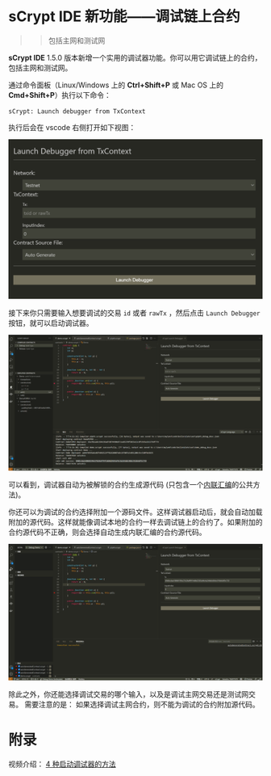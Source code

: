 # sCrypt IDE 新功能——调试链上合约

>> 包括主网和测试网

**sCrypt IDE** 1.5.0 版本新增一个实用的调试器功能。你可以用它调试链上的合约，包括主网和测试网。

通过命令面板（Linux/Windows 上的 **Ctrl+Shift+P** 或 Mac OS 上的 **Cmd+Shift+P**）执行以下命令：

```
sCrypt: Launch debugger from TxContext
```

执行后会在 vscode 右侧打开如下视图：

![](1.png)

接下来你只需要输入想要调试的交易 `id` 或者 `rawTx` ，然后点击 `Launch Debugger` 按钮，就可以启动调试器。

![](2.gif)

可以看到，调试器自动为被解锁的合约生成源代码 (只包含一个[内联汇编](https://scryptdoc.readthedocs.io/zh_CN/latest/asm.html)的公共方法)。

你还可以为调试的合约选择附加一个源码文件。这样调试器启动后，就会自动加载附加的源代码。这样就能像调试本地的合约一样去调试链上的合约了。如果附加的合约源代码不正确，则会选择自动生成内联汇编的合约源代码。

![](3.gif)


除此之外，你还能选择调试交易的哪个输入，以及是调试主网交易还是测试网交易。
需要注意的是： 如果选择调试主网合约，则不能为调试的合约附加源代码。

# 附录

视频介绍： [4 种启动调试器的方法](https://www.bilibili.com/video/bv1WQ4y1e7mF)
